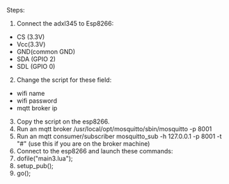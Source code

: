 Steps:
1. Connect the adxl345 to Esp8266: 
  * CS (3.3V) 
  * Vcc(3.3V) 
  * GND(common GND)
  * SDA (GPIO 2)
  * SDL (GPIO 0)
2. Change the script for these field:
  * wifi name
  * wifi password
  * mqtt broker ip
3. Copy the script on the esp8266.
4. Run an mqtt broker  /usr/local/opt/mosquitto/sbin/mosquitto -p 8001
5. Run an mqtt consumer/subscriber mosquitto_sub -h 127.0.0.1 -p 8001 -t "#" (use this if you are on the broker machine)
6. Connect to the esp8266 and launch these commands:
  1. dofile("main3.lua");
  2. setup_pub();
  3. go();
